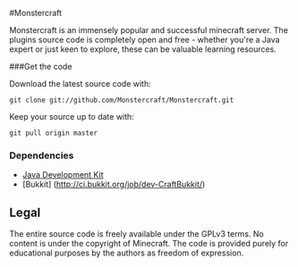 #Monstercraft

Monstercraft is an immensely popular and successful minecraft server. The plugins source code is completely open and free - whether you're a Java expert or just keen to explore, these can be valuable learning resources. 

###Get the code

Download the latest source code with:

    git clone git://github.com/Monstercraft/Monstercraft.git
	
Keep your source up to date with:

    git pull origin master


### Dependencies

 * [Java Development Kit](http://www.oracle.com/technetwork/java/javase/downloads/)
 * [Bukkit] (http://ci.bukkit.org/job/dev-CraftBukkit/)


## Legal 

The entire source code is freely available under the GPLv3 terms. No content is under the copyright of Minecraft. The code is provided purely for educational purposes by the authors as freedom of expression.
